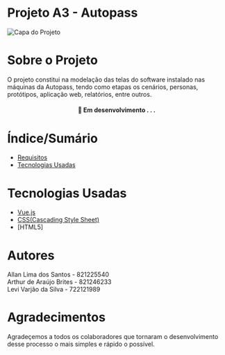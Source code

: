 # Projeto A3 - Autopass


![Capa do Projeto](https://img.freepik.com/fotos-gratis/close-up-mulher-segurando-cartao_23-2148989575.jpg?size=626&ext=jpg)

# Sobre o Projeto

O projeto constitui na modelação das telas do software instalado nas máquinas da Autopass, tendo como etapas os cenários, personas, protótipos, aplicação web, relatórios, entre outros.

<h4 align="center"> 
	🚧  Em desenvolvimento . . .
</h4>

# Índice/Sumário

* [Requisitos](https://github.com/Allan-Lima-CODY/Projeto-A3---Autopass/tree/main/Requisitos)
* [Tecnologias Usadas](#tecnologias-usadas)

# Tecnologias Usadas

- [Vue.js](https://vuejs.org/)
- [CSS(Cascading Style Sheet)](https://developer.mozilla.org/pt-BR/docs/Web/CSS)
- [HTML5]

# Autores

Allan Lima dos Santos - 821225540 <br/>
Arthur de Araújo Brites - 821246233 <br/>
Levi Varjão da Silva - 722121989

# Agradecimentos

Agradeçemos a todos os colaboradores que tornaram o desenvolvimento desse processo o mais simples e rápido o possível.
